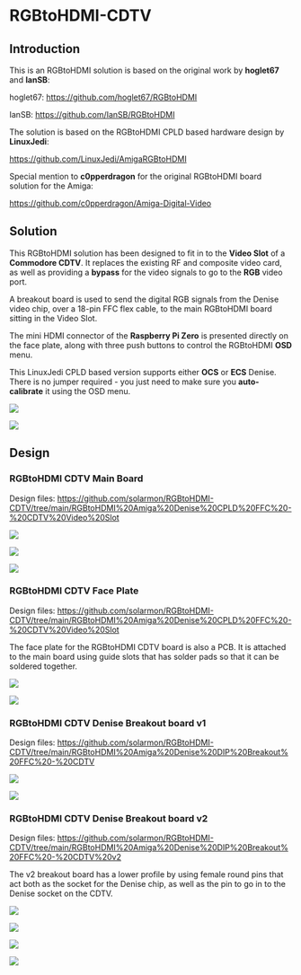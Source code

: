 # RGBtoHDMI-CDTV

## Introduction

This is an RGBtoHDMI solution is based on the original work by **hoglet67** and **IanSB**:

hoglet67:
https://github.com/hoglet67/RGBtoHDMI

IanSB:
https://github.com/IanSB/RGBtoHDMI

The solution is based on the RGBtoHDMI CPLD based hardware design by **LinuxJedi**:

https://github.com/LinuxJedi/AmigaRGBtoHDMI

Special mention to **c0pperdragon** for the original RGBtoHDMI board solution for the Amiga:

https://github.com/c0pperdragon/Amiga-Digital-Video

## Solution

This RGBtoHDMI solution has been designed to fit in to the **Video Slot** of a **Commodore CDTV**. It replaces the existing RF and composite video card, as well as providing a **bypass** for the video signals to go to the **RGB** video port.

A breakout board is used to send the digital RGB signals from the Denise video chip, over a 18-pin FFC flex cable, to the main RGBtoHDMI board sitting in the Video Slot.

The mini HDMI connector of the **Raspberry Pi Zero** is presented directly on the face plate, along with three push buttons to control the RGBtoHDMI **OSD** menu.

This LinuxJedi CPLD based version supports either **OCS** or **ECS** Denise. There is no jumper required - you just need to make sure you **auto-calibrate** it using the OSD menu.

![](https://github.com/solarmon/RGBtoHDMI-CDTV/blob/main/RGBtoHDMI%20Amiga%20Denise%20CPLD%20FFC%20-%20CDTV%20Video%20Slot/Installation/RGBtoHDMI%20CDTV%20-%20Installation%20-%20Complete.JPG)

![](https://github.com/solarmon/RGBtoHDMI-CDTV/blob/main/RGBtoHDMI%20Amiga%20Denise%20CPLD%20FFC%20-%20CDTV%20Video%20Slot/Installation/RGBtoHDMI%20CDTV%20-%20Installation%20-%20Main%20Board%20Insertion.JPG)

## Design

### RGBtoHDMI CDTV Main Board

Design files: https://github.com/solarmon/RGBtoHDMI-CDTV/tree/main/RGBtoHDMI%20Amiga%20Denise%20CPLD%20FFC%20-%20CDTV%20Video%20Slot

![](https://github.com/solarmon/RGBtoHDMI-CDTV/blob/main/RGBtoHDMI%20Amiga%20Denise%20CPLD%20FFC%20-%20CDTV%20Video%20Slot/RGBtoHDMI%20Amiga%20Denise%20CPLD%20FFC%20-%20CDTV%20Video%20Slot%20-%20Top.png)

![](https://github.com/solarmon/RGBtoHDMI-CDTV/blob/main/RGBtoHDMI%20Amiga%20Denise%20CPLD%20FFC%20-%20CDTV%20Video%20Slot/RGBtoHDMI%20Amiga%20Denise%20CPLD%20FFC%20-%20CDTV%20Video%20Slot%20-%20Bottom.png)

![](https://github.com/solarmon/RGBtoHDMI-CDTV/blob/main/RGBtoHDMI%20Amiga%20Denise%20CPLD%20FFC%20-%20CDTV%20Video%20Slot/RGBtoHDMI%20Amiga%20Denise%20CPLD%20FFC%20-%20CDTV%20Video%20Slot%20-%20Bottom%20-%20With%20Pi.png)

### RGBtoHDMI CDTV Face Plate

Design files: https://github.com/solarmon/RGBtoHDMI-CDTV/tree/main/RGBtoHDMI%20Amiga%20Denise%20CPLD%20FFC%20-%20CDTV%20Video%20Slot

The face plate for the RGBtoHDMI CDTV board is also a PCB. It is attached to the main board using guide slots that has solder pads so that it can be soldered together.

![](https://github.com/solarmon/RGBtoHDMI-CDTV/blob/main/RGBtoHDMI%20Amiga%20Denise%20CPLD%20FFC%20-%20CDTV%20Video%20Slot/RGBtoHDMI%20Amiga%20Denise%20CPLD%20FFC%20-%20CDTV%20Video%20Slot%20-%20Face%20Plate%20-%20Front.png)

![](https://github.com/solarmon/RGBtoHDMI-CDTV/blob/main/RGBtoHDMI%20Amiga%20Denise%20CPLD%20FFC%20-%20CDTV%20Video%20Slot/RGBtoHDMI%20Amiga%20Denise%20CPLD%20FFC%20-%20CDTV%20Video%20Slot%20-%20Face%20Plate%20-%20Back.png)

### RGBtoHDMI CDTV Denise Breakout board v1

Design files: https://github.com/solarmon/RGBtoHDMI-CDTV/tree/main/RGBtoHDMI%20Amiga%20Denise%20DIP%20Breakout%20FFC%20-%20CDTV

![](https://github.com/solarmon/RGBtoHDMI-CDTV/blob/main/RGBtoHDMI%20Amiga%20Denise%20DIP%20Breakout%20FFC%20-%20CDTV/RGBtoHDMI%20Amiga%20Denise%20DIP%20Breakout%20FFC%20-%20CDTV%20-%20Top.png)

![](https://github.com/solarmon/RGBtoHDMI-CDTV/blob/main/RGBtoHDMI%20Amiga%20Denise%20DIP%20Breakout%20FFC%20-%20CDTV/RGBtoHDMI%20Amiga%20Denise%20DIP%20Breakout%20FFC%20-%20CDTV%20-%20Bottom.png)

### RGBtoHDMI CDTV Denise Breakout board v2

Design files: https://github.com/solarmon/RGBtoHDMI-CDTV/tree/main/RGBtoHDMI%20Amiga%20Denise%20DIP%20Breakout%20FFC%20-%20CDTV%20v2

The v2 breakout board has a lower profile by using female round pins that act both as the socket for the Denise chip, as well as the pin to go in to the Denise socket on the CDTV.

![](https://github.com/solarmon/RGBtoHDMI-CDTV/blob/main/RGBtoHDMI%20Amiga%20Denise%20DIP%20Breakout%20FFC%20-%20CDTV%20v2/RGBtoHDMI%20Amiga%20Denise%20DIP%20Breakout%20FFC%20-%20CDTV%20v2%20-%20Top.png)

![](https://github.com/solarmon/RGBtoHDMI-CDTV/blob/main/RGBtoHDMI%20Amiga%20Denise%20DIP%20Breakout%20FFC%20-%20CDTV%20v2/RGBtoHDMI%20Amiga%20Denise%20DIP%20Breakout%20FFC%20-%20CDTV%20v2%20-%20Bottom.png)

![](https://github.com/solarmon/RGBtoHDMI-CDTV/blob/main/RGBtoHDMI%20Amiga%20Denise%20DIP%20Breakout%20FFC%20-%20CDTV%20v2/RGBtoHDMI%20Amiga%20Denise%20DIP%20Breakout%20FFC%20-%20CDTV%20v2%20-%20Top%20-%20With%20Denise.png)

![](https://github.com/solarmon/RGBtoHDMI-CDTV/blob/main/RGBtoHDMI%20Amiga%20Denise%20DIP%20Breakout%20FFC%20-%20CDTV%20v2/RGBtoHDMI%20Amiga%20Denise%20DIP%20Breakout%20FFC%20-%20CDTV%20v2%20-%20Top%20-%20With%20Denise%20-%20Angle.png)
